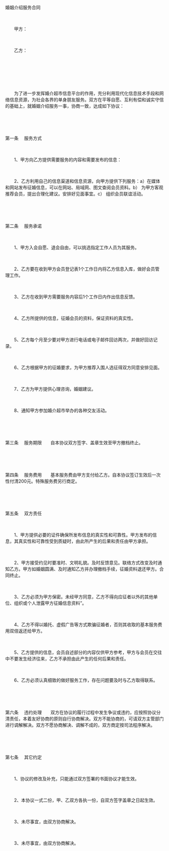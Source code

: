 



婚姻介绍服务合同



 

　　

　　甲方：

　　

　　乙方：　

　　

　　　

　　

　　为了进一步发挥婚介超市信息平台的作用，充分利用现代化信息技术手段和网络信息资源，为社会各界的单身朋友服务。双方在平等自愿、互利有偿和诚实守信的基础上，就婚姻介绍服务一事，协商一致，达成如下协议：

　　

　　

第一条
　服务方式　　

　　

　　1、甲方向乙方提供需要服务的内容和需要发布的信息：　　

　　

　　2、乙方利用自己的信息渠道和信息资源，向甲方提供下列服务：a）在媒体和网站发布征婚信息，可以在网站、局域网、图文查阅会员资料。b） 为甲方客观推荐会员，提出合理化建议。安排好见面事宜。c） 组织会员联谊活动。

　　

　　

第二条
　服务承诺　　

　　

　　1、甲方入会自愿、退会自由，可以挑选指定工作人员为其服务。　　

　　

　　2、乙方要在收到甲方会员登记表1个工作日内将乙方信息入库，做好会员管理工作。　　

　　

　　3、乙方在收到甲方需要服务内容后1个工作日内作出信息反馈。　　　　

　　

　　4、乙方所提供的信息，征婚会员的资料，保证资料的真实性。　　　　

　　

　　5、乙方每个月至少要对甲方进行电话或电子邮件回访两次，并做好回访记录。　　　　

　　

　　6、乙方根据甲方的征婚要求，为甲方推荐入围人选征得双方同意安排见面。　　　　

　　

　　7、乙方为甲方提供心理咨询，婚姻建议。　　　　

　　

　　8、通知甲方参加婚介超市举办的各种交友活动。

　　

　　

第三条
　服务期限　　自本协议双方签字、盖章生效至甲方撤档终止。

　　

　　

第四条
　服务费用　　基本服务费由甲方支付给乙方。自本协议签订生效后一次性付清200元。特殊服务费另行商定。

　　

　　

第五条
　双方责任　　

　　

　　1、甲方提供必要的证件确保所发布信息的真实性和可靠性。甲方发布的信息，其真实性和可靠性受到质疑时，由此所产生的后果和责任由甲方承担。　　

　　

　　2、甲方接受约见时要准时、文明礼貌。及时反馈意见。联络方式改变及时通知乙方。甲方如婚姻圆满、及时通知乙方并办理撤档手续，征婚资料退还甲方。合同终止。　　

　　

　　3、乙方必须为甲方保密。未经甲方同意，乙方不得向应征者以外的其他单位、组织或个人泄露甲方征婚信息资料”。　　

　　

　　4、乙方不得以婚托、虚假广告等方式欺骗征婚者，否则其收取的基本服务费用双倍返还给甲方。　　

　　

　　5、乙方提供的信息，会员自述部分的内容仅供甲方参考，甲方与会员在交往中不要发生经济往来，乙方不承担由此产生的任何后果和责任。　　

　　

　　6、乙方必须认真细致的做好服务工作，存在问题要及时与乙方取得联系。

　　

　　

第六条
　违约处理　　双方在协议的履行过程中发生争议或违约，应按照协议分清责任，本着友好协商的原则自行协商解决。双方不能协商的，可请双方主管部门进行调解解决。双方不愿协商解决、调解不成的，双方商定按司法程序解决。

　　

　　

第七条
　其它约定　　

　　

　　1、协议的修改及补充，只能通过双方签署的书面协议才能生效。　　

　　

　　2、本协议一式二份，甲、乙双方各执一份，自双方签字盖章之日起生效。　　

　　

　　3、未尽事宜，由双方协商解决。　　

　　

　　3、未尽事宜，由双方协商解决。